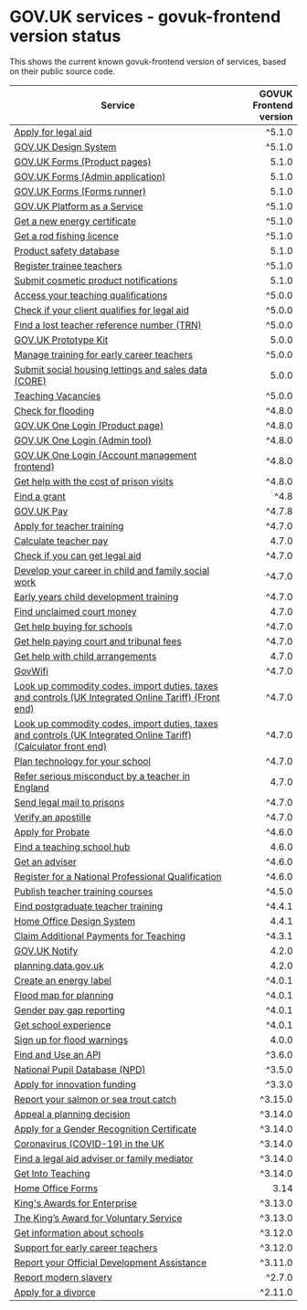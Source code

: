 # GOV.UK services - govuk-frontend version status


This shows the current known govuk-frontend version of services, based on their public source code.

| Service | GOVUK Frontend version |
| ------- | ---------------------:|
| [Apply for legal aid](https://github.com/ministryofjustice/laa-apply-for-legal-aid/) | ^5.1.0 |
| [GOV.UK Design System](https://github.com/alphagov/govuk-design-system/) | ^5.1.0 |
| [GOV.UK Forms (Product pages)](https://github.com/alphagov/forms-product-page/) | 5.1.0 |
| [GOV.UK Forms (Admin application)](https://github.com/alphagov/forms-admin/) | 5.1.0 |
| [GOV.UK Forms (Forms runner)](https://github.com/alphagov/forms-runner/) | 5.1.0 |
| [GOV.UK Platform as a Service](https://github.com/alphagov/paas-product-pages/) | ^5.1.0 |
| [Get a new energy certificate](https://github.com/communitiesuk/epb-frontend/) | ^5.1.0 |
| [Get a rod fishing licence](https://github.com/DEFRA/rod-licensing/packages/gafl-webapp-service/) | ^5.1.0 |
| [Product safety database](https://github.com/UKGovernmentBEIS/beis-opss-psd/) | 5.1.0 |
| [Register trainee teachers](https://github.com/DFE-Digital/register-trainee-teachers/) | ^5.1.0 |
| [Submit cosmetic product notifications](https://github.com/UKGovernmentBEIS/beis-opss-cosmetics/cosmetics-web/) | 5.1.0 |
| [Access your teaching qualifications](https://github.com/DFE-Digital/access-your-teaching-qualifications/) | ^5.0.0 |
| [Check if your client qualifies for legal aid](https://github.com/ministryofjustice/laa-estimate-financial-eligibility-for-legal-aid/) | ^5.0.0 |
| [Find a lost teacher reference number (TRN)](https://github.com/DFE-Digital/find-a-lost-trn/) | ^5.0.0 |
| [GOV.UK Prototype Kit](https://github.com/alphagov/govuk-prototype-kit/) | 5.0.0 |
| [Manage training for early career teachers](https://github.com/DFE-Digital/early-careers-framework/) | ^5.0.0 |
| [Submit social housing lettings and sales data (CORE)](https://github.com/communitiesuk/submit-social-housing-lettings-and-sales-data/) | 5.0.0 |
| [Teaching Vacancies](https://github.com/DFE-Digital/teaching-vacancies/) | ^5.0.0 |
| [Check for flooding](https://github.com/DEFRA/flood-app/) | ^4.8.0 |
| [GOV.UK One Login (Product page)](https://github.com/govuk-one-login/onboarding-product-page/) | ^4.8.0 |
| [GOV.UK One Login (Admin tool)](https://github.com/govuk-one-login/onboarding-self-service-experience/express/) | ^4.8.0 |
| [GOV.UK One Login (Account management frontend)](https://github.com/govuk-one-login/di-account-management-frontend/) | ^4.8.0 |
| [Get help with the cost of prison visits](https://github.com/ministryofjustice/help-with-prison-visits-external/) | ^4.8.0 |
| [Find a grant](https://github.com/cabinetoffice/gap-find-apply-web/packages/applicant/) | ^4.8 |
| [GOV.UK Pay](https://github.com/alphagov/pay-frontend/) | ^4.7.8 |
| [Apply for teacher training](https://github.com/DFE-Digital/apply-for-teacher-training/) | ^4.7.0 |
| [Calculate teacher pay](https://github.com/DFE-Digital/teacher-pay-calculator/) | 4.7.0 |
| [Check if you can get legal aid](https://github.com/ministryofjustice/cla_public/) | ^4.7.0 |
| [Develop your career in child and family social work](https://github.com/DFE-Digital/childrens-social-care-cpd/Childrens-Social-Care-CPD/) | ^4.7.0 |
| [Early years child development training](https://github.com/DFE-Digital/early-years-foundation-recovery/) | ^4.7.0 |
| [Find unclaimed court money](https://github.com/ministryofjustice/find-unclaimed-court-money/) | 4.7.0 |
| [Get help buying for schools](https://github.com/DFE-Digital/buy-for-your-school/) | ^4.7.0 |
| [Get help paying court and tribunal fees](https://github.com/ministryofjustice/hwf-publicapp/) | ^4.7.0 |
| [Get help with child arrangements](https://github.com/ministryofjustice/help-with-child-arrangements/) | 4.7.0 |
| [GovWifi](https://github.com/alphagov/govwifi-product-page/) | ^4.7.0 |
| [Look up commodity codes, import duties, taxes and controls (UK Integrated Online Tariff) (Front end)](https://github.com/trade-tariff/trade-tariff-frontend/) | ^4.7.0 |
| [Look up commodity codes, import duties, taxes and controls (UK Integrated Online Tariff) (Calculator front end)](https://github.com/trade-tariff/trade-tariff-duty-calculator/) | ^4.7.0 |
| [Plan technology for your school](https://github.com/DFE-Digital/plan-technology-for-your-school/src/Dfe.PlanTech.Web.Node/) | ^4.7.0 |
| [Refer serious misconduct by a teacher in England](https://github.com/DFE-Digital/refer-serious-misconduct/) | 4.7.0 |
| [Send legal mail to prisons](https://github.com/ministryofjustice/send-legal-mail-to-prisons/) | ^4.7.0 |
| [Verify an apostille](https://github.com/UKForeignOffice/verify-apostille-service/) | ^4.7.0 |
| [Apply for Probate](https://github.com/hmcts/probate-frontend/) | ^4.6.0 |
| [Find a teaching school hub](https://github.com/DFE-Digital/teaching-school-hub-finder/) | 4.6.0 |
| [Get an adviser](https://github.com/DFE-Digital/get-teacher-training-adviser-service/) | ^4.6.0 |
| [Register for a National Professional Qualification](https://github.com/DFE-Digital/npq-registration/) | ^4.6.0 |
| [Publish teacher training courses](https://github.com/DFE-Digital/publish-teacher-training/) | ^4.5.0 |
| [Find postgraduate teacher training](https://github.com/DFE-Digital/find-teacher-training/) | ^4.4.1 |
| [Home Office Design System](https://github.com/UKHomeOffice/home-office-design-system/components/page/) | 4.4.1 |
| [Claim Additional Payments for Teaching](https://github.com/DFE-Digital/claim-additional-payments-for-teaching/) | ^4.3.1 |
| [GOV.UK Notify](https://github.com/alphagov/notifications-admin/) | 4.2.0 |
| [planning.data.gov.uk](https://github.com/digital-land/digital-land.info/) | 4.2.0 |
| [Create an energy label](https://github.com/UKGovernmentBEIS/energy-label-service/) | ^4.0.1 |
| [Flood map for planning](https://github.com/DEFRA/fmp-app/) | ^4.0.1 |
| [Gender pay gap reporting](https://github.com/cabinetoffice/gender-pay-gap/GenderPayGap.WebUI/) | ^4.0.1 |
| [Get school experience](https://github.com/DFE-Digital/schools-experience/) | ^4.0.1 |
| [Sign up for flood warnings](https://github.com/DEFRA/flood-xws-contact-web/) | 4.0.0 |
| [Find and Use an API](https://github.com/DFE-Digital/eapim-developer-hub/) | ^3.6.0 |
| [National Pupil Database (NPD)](https://github.com/DFE-Digital/npd-find-and-explore/) | ^3.5.0 |
| [Apply for innovation funding](https://github.com/InnovateUKGitHub/innovation-funding-service/ifs-web-service/) | ^3.3.0 |
| [Report your salmon or sea trout catch](https://github.com/DEFRA/rod-catch-returns-frontend/) | ^3.15.0 |
| [Appeal a planning decision](https://github.com/Planning-Inspectorate/appeal-planning-decision/packages/web-comment/) | ^3.14.0 |
| [Apply for a Gender Recognition Certificate](https://github.com/cabinetoffice/grc-app/) | ^3.14.0 |
| [Coronavirus (COVID-19) in the UK ](https://github.com/publichealthengland/coronavirus-dashboard/) | ^3.14.0 |
| [Find a legal aid adviser or family mediator](https://github.com/ministryofjustice/fala/) | ^3.14.0 |
| [Get Into Teaching](https://github.com/DFE-Digital/get-into-teaching-app/) | ^3.14.0 |
| [Home Office Forms](https://github.com/UKHomeOfficeForms/hof/) | 3.14 |
| [King's Awards for Enterprise](https://github.com/bitzesty/qae/) | ^3.13.0 |
| [The King’s Award for Voluntary Service](https://github.com/bitzesty/qavs-v2/) | ^3.13.0 |
| [Get information about schools](https://github.com/DFE-Digital/get-information-about-schools/Web/Edubase.Web.UI/) | ^3.12.0 |
| [Support for early career teachers](https://github.com/DFE-Digital/ecf-engage-and-learn/) | ^3.12.0 |
| [Report your Official Development Assistance](https://github.com/UKGovernmentBEIS/beis-report-official-development-assistance/) | ^3.11.0 |
| [Report modern slavery](https://github.com/UKHomeOffice/modern-slavery/) | ^2.7.0 |
| [Apply for a divorce](https://github.com/hmcts/div-petitioner-frontend/) | ^2.11.0 |


